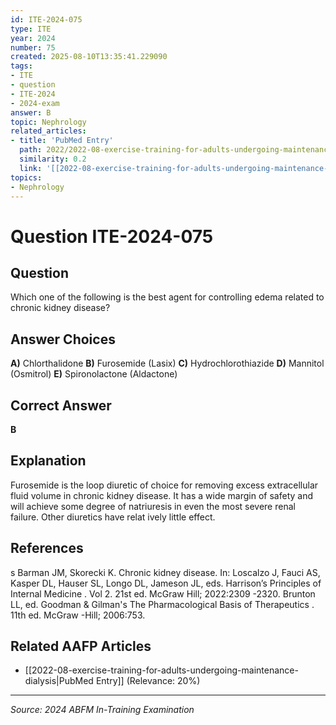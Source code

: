 ```yaml
---
id: ITE-2024-075
type: ITE
year: 2024
number: 75
created: 2025-08-10T13:35:41.229090
tags:
- ITE
- question
- ITE-2024
- 2024-exam
answer: B
topic: Nephrology
related_articles:
- title: 'PubMed Entry'
  path: 2022/2022-08-exercise-training-for-adults-undergoing-maintenance-dialysis.md
  similarity: 0.2
  link: '[[2022-08-exercise-training-for-adults-undergoing-maintenance-dialysis|PubMed Entry]]'
topics:
- Nephrology
---
```


# Question ITE-2024-075

## Question
Which one of the following is the best agent for controlling edema related to chronic kidney disease?

## Answer Choices
**A)** Chlorthalidone
**B)** Furosemide (Lasix)
**C)** Hydrochlorothiazide
**D)** Mannitol (Osmitrol)
**E)** Spironolactone (Aldactone)

## Correct Answer
**B**

## Explanation
Furosemide is the loop diuretic of choice for removing excess extracellular fluid volume in chronic kidney disease. It has a wide margin of safety and will achieve some degree of natriuresis in even the most severe renal failure. Other diuretics have relat ively little effect.

## References
s Barman JM, Skorecki K. Chronic kidney disease. In: Loscalzo J, Fauci AS, Kasper DL, Hauser SL, Longo DL, Jameson JL, eds. Harrison’s Principles of Internal Medicine . Vol 2. 21st ed. McGraw Hill; 2022:2309 -2320. Brunton LL, ed. Goodman & Gilman's The Pharmacological Basis of Therapeutics . 11th ed. McGraw -Hill; 2006:753.

## Related AAFP Articles
- [[2022-08-exercise-training-for-adults-undergoing-maintenance-dialysis|PubMed Entry]] (Relevance: 20%)

---
*Source: 2024 ABFM In-Training Examination*